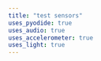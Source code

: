 ```yaml
---
title: "test sensors"
uses_pyodide: true
uses_audio: true
uses_accelerometer: true
uses_light: true 
---
```


<script>
makePyodideBox({codeString:`import time,sensors
while True:
    print(sensors.sound.get_level(),sensors.light.get_level(),sensors.accel.get_xyz())
    time.sleep(0.05)`,
hasConsole:true,hasGraph:true,showCode:true,editable:true,caption:"Put your code into here to test it"})
</script>


